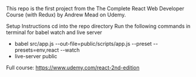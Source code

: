 This repo is the first project from the The Complete React Web Developer Course (with Redux) by Andrew Mead on Udemy.

Setup Instructions
cd into the repo directory
Run the following commands in terminal for babel watch and live server
- babel src/app.js --out-file=public/scripts/app.js --preset --presets=env,react --watch
- live-server public

Full course: https://www.udemy.com/react-2nd-edition

